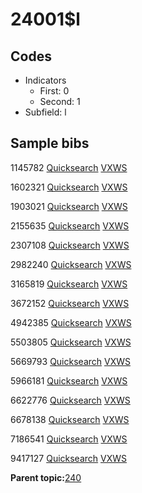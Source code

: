 # 24001$l

## Codes

-   Indicators
    -   First: 0
    -   Second: 1
-   Subfield: l

## Sample bibs

1145782 [Quicksearch](https://search.library.yale.edu/catalog/1145782) [VXWS](http://prodorbis.library.yale.edu:7014/vxws/GetHoldingsService?bibId=1145782)

1602321 [Quicksearch](https://search.library.yale.edu/catalog/1602321) [VXWS](http://prodorbis.library.yale.edu:7014/vxws/GetHoldingsService?bibId=1602321)

1903021 [Quicksearch](https://search.library.yale.edu/catalog/1903021) [VXWS](http://prodorbis.library.yale.edu:7014/vxws/GetHoldingsService?bibId=1903021)

2155635 [Quicksearch](https://search.library.yale.edu/catalog/2155635) [VXWS](http://prodorbis.library.yale.edu:7014/vxws/GetHoldingsService?bibId=2155635)

2307108 [Quicksearch](https://search.library.yale.edu/catalog/2307108) [VXWS](http://prodorbis.library.yale.edu:7014/vxws/GetHoldingsService?bibId=2307108)

2982240 [Quicksearch](https://search.library.yale.edu/catalog/2982240) [VXWS](http://prodorbis.library.yale.edu:7014/vxws/GetHoldingsService?bibId=2982240)

3165819 [Quicksearch](https://search.library.yale.edu/catalog/3165819) [VXWS](http://prodorbis.library.yale.edu:7014/vxws/GetHoldingsService?bibId=3165819)

3672152 [Quicksearch](https://search.library.yale.edu/catalog/3672152) [VXWS](http://prodorbis.library.yale.edu:7014/vxws/GetHoldingsService?bibId=3672152)

4942385 [Quicksearch](https://search.library.yale.edu/catalog/4942385) [VXWS](http://prodorbis.library.yale.edu:7014/vxws/GetHoldingsService?bibId=4942385)

5503805 [Quicksearch](https://search.library.yale.edu/catalog/5503805) [VXWS](http://prodorbis.library.yale.edu:7014/vxws/GetHoldingsService?bibId=5503805)

5669793 [Quicksearch](https://search.library.yale.edu/catalog/5669793) [VXWS](http://prodorbis.library.yale.edu:7014/vxws/GetHoldingsService?bibId=5669793)

5966181 [Quicksearch](https://search.library.yale.edu/catalog/5966181) [VXWS](http://prodorbis.library.yale.edu:7014/vxws/GetHoldingsService?bibId=5966181)

6622776 [Quicksearch](https://search.library.yale.edu/catalog/6622776) [VXWS](http://prodorbis.library.yale.edu:7014/vxws/GetHoldingsService?bibId=6622776)

6678138 [Quicksearch](https://search.library.yale.edu/catalog/6678138) [VXWS](http://prodorbis.library.yale.edu:7014/vxws/GetHoldingsService?bibId=6678138)

7186541 [Quicksearch](https://search.library.yale.edu/catalog/7186541) [VXWS](http://prodorbis.library.yale.edu:7014/vxws/GetHoldingsService?bibId=7186541)

9417127 [Quicksearch](https://search.library.yale.edu/catalog/9417127) [VXWS](http://prodorbis.library.yale.edu:7014/vxws/GetHoldingsService?bibId=9417127)

**Parent topic:**[240](../../tags/240/240.md)


